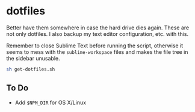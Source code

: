 # dotfiles

Better have them somewhere in case the hard drive dies again. These are not only dotfiles. I also backup my text editor configuration, etc. with this.

Remember to close Sublime Text before running the script, otherwise it seems to mess with the `sublime-workspace` files and makes the file tree in the sidebar unusable.

```sh
sh get-dotfiles.sh
```

## To Do

- Add `$NPM_DIR` for OS X/Linux
